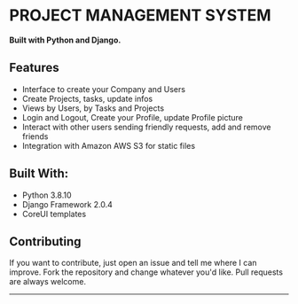 # PROJECT MANAGEMENT SYSTEM

**Built with Python and Django.**

## Features


* Interface to create your Company and Users
* Create Projects, tasks, update infos
* Views by Users, by Tasks and Projects
* Login and Logout, Create your Profile, update Profile picture
* Interact with other users sending friendly requests, add and remove friends
* Integration with Amazon AWS S3 for static files

## Built With:

* Python 3.8.10 
* Django Framework 2.0.4
* CoreUI templates

## Contributing

If you want to contribute, just open an issue and tell me where I can improve.
Fork the repository and change whatever you'd like.
Pull requests are always welcome.

--------------------------------------------------------------------------------------------
